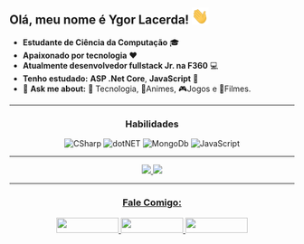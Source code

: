 ## Olá, meu nome é Ygor Lacerda! <img src="https://raw.githubusercontent.com/ABSphreak/ABSphreak/master/gifs/Hi.gif" width="30px"> 

* **Estudante de Ciência da Computação** 🎓
* **Apaixonado por tecnologia** :heart:
* **Atualmente desenvolvedor fullstack Jr. na F360** :computer:
* **Tenho estudado:** **ASP .Net Core**, **JavaScript** :book:
* 💬 **Ask me about:** 🔋 Tecnologia, :ramen:Animes, :video_game:Jogos e :movie_camera:Filmes.

<div align = "center">
<hr> 
  
### **Habilidades**

<img alt="CSharp" title="CSharp" src="https://cdn.jsdelivr.net/gh/devicons/devicon/icons/csharp/csharp-original.svg" width = "40" height = "40" style="max-width = 100%"></img>
<img alt="dotNET" title="dotNET" src="https://user-images.githubusercontent.com/62801405/129458533-33209443-dffa-42aa-b5d1-b29456f1cd4c.png" width = "40" height = "40" style="max-width = 100%"></img>
<img alt="MongoDb" title="MongoDb" src="https://cdn.jsdelivr.net/gh/devicons/devicon/icons/mongodb/mongodb-original.svg" width = "40" height = "40" style="max-width = 100%"></img>
<img alt="JavaScript" title="JS" src="https://cdn.jsdelivr.net/gh/devicons/devicon/icons/javascript/javascript-original.svg" width = "40" height = "40" style="max-width = 100%"></img>

</div>

<hr>

<div align="center">
  <a href="https://github.com/ylacerda100">
  <img height="180em" src="https://github-readme-stats.vercel.app/api?username=ylacerda100&show_icons=true&theme=midnight-purple&include_all_commits=true&count_private=true"/>
  <img height="180em" src="https://github-readme-stats.vercel.app/api/top-langs/?username=ylacerda100&layout=compact&langs_count=7&theme=midnight-purple"/>
</div> 
  
<hr>
  
<div align="center">
  
### **Fale Comigo:**

<a href="https://www.linkedin.com/in/ygor-lacerda-5450b41a2/" target="_blank">
<img src="https://img.shields.io/badge/LinkedIn-0077B5?style=for-the-badge&logo=linkedin&logoColor=white" width = "110" height = "27">
</a>

<a href="https://api.whatsapp.com/send?phone=+5511953625677" target="_blank">
<img src="https://img.shields.io/badge/WhatsApp-25D366?style=for-the-badge&logo=whatsapp&logoColor=white" width = "110" height = "27">
</a>

<a href="mailto:ylacerda100@gmail.com?subject=Hello" target="_blank">
<img src="https://img.shields.io/badge/Gmail-D14836?style=for-the-badge&logo=gmail&logoColor=white" width="110" height = "27">
</a></br>
</div>
  
